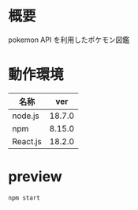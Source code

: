 # 概要
pokemon API を利用したポケモン図鑑

# 動作環境
|名称    |ver   |
|--------|------|
|node.js |18.7.0|
|npm     |8.15.0|
|React.js|18.2.0|

# preview
`npm start`
